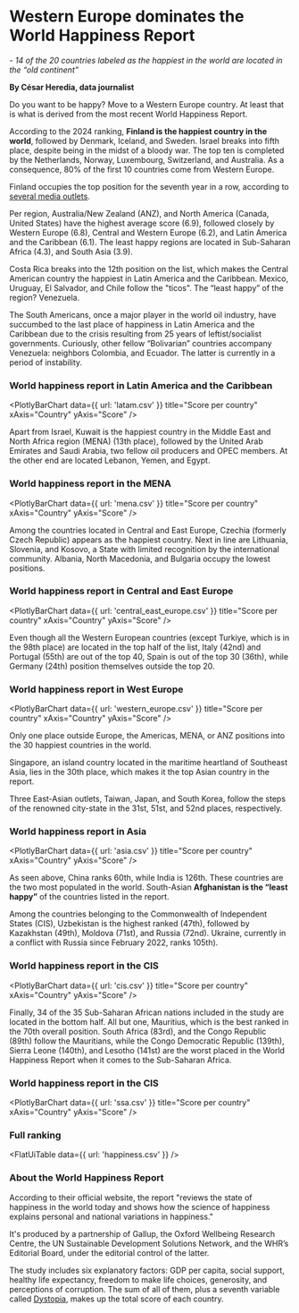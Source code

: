# Western Europe dominates the World Happiness Report
_- 14 of the 20 countries labeled as the happiest in the world are located in the “old continent”_

**By César Heredia, data journalist**

Do you want to be happy? Move to a Western Europe country. At least that is what is derived from the most recent World Happiness Report.

According to the 2024 ranking, **Finland is the happiest country in the world**, followed by Denmark, Iceland, and Sweden. Israel breaks into fifth place, despite being in the midst of a bloody war. The top ten is completed by the Netherlands, Norway, Luxembourg, Switzerland, and Australia. As a consequence, 80% of the first 10 countries come from Western Europe.

Finland occupies the top position for the seventh year in a row, according to [several media outlets]( https://www.google.com/search?client=opera&q=finland+is+world%27s+happiest+country+for+seventh+year+study&sourceid=opera&ie=UTF-8&oe=UTF-8).

Per region, Australia/New Zealand (ANZ), and North America (Canada, United States) have the highest average score (6.9), followed closely by Western Europe (6.8), Central and Western Europe (6.2), and Latin America and the Caribbean (6.1). The least happy regions are located in Sub-Saharan Africa (4.3), and South Asia (3.9).

Costa Rica breaks into the 12th position on the list, which makes the Central American country the happiest in Latin America and the Caribbean. Mexico, Uruguay, El Salvador, and Chile follow the "ticos". The “least happy” of the region? Venezuela. 

The South Americans, once a major player in the world oil industry, have succumbed to the last place of happiness in Latin America and the Caribbean due to the crisis resulting from 25 years of leftist/socialist governments. Curiously, other fellow “Bolivarian” countries accompany Venezuela: neighbors Colombia, and Ecuador. The latter is currently in a period of instability.

### World happiness report in Latin America and the Caribbean
<PlotlyBarChart 
  data={{ url: 'latam.csv' }}
  title="Score per country"
  xAxis="Country"
  yAxis="Score" 
/>

Apart from Israel, Kuwait is the happiest country in the Middle East and North Africa region (MENA) (13th place), followed by the United Arab Emirates and Saudi Arabia, two fellow oil producers and OPEC members. At the other end are located Lebanon, Yemen, and Egypt.

### World happiness report in the MENA
<PlotlyBarChart 
  data={{ url: 'mena.csv' }}
  title="Score per country"
  xAxis="Country"
  yAxis="Score" 
/>

Among the countries located in Central and East Europe, Czechia (formerly Czech Republic) appears as the happiest country. Next in line are Lithuania, Slovenia, and Kosovo, a State with limited recognition by the international community. Albania, North Macedonia, and Bulgaria occupy the lowest positions.

### World happiness report in Central and East Europe
<PlotlyBarChart 
  data={{ url: 'central_east_europe.csv' }}
  title="Score per country"
  xAxis="Country"
  yAxis="Score" 
/>

Even though all the Western European countries (except Turkiye, which is in the 98th place) are located in the top half of the list, Italy (42nd) and Portugal (55th) are out of the top 40, Spain is out of the top 30 (36th), while Germany (24th) position themselves outside the top 20.

### World happiness report in West Europe
<PlotlyBarChart 
  data={{ url: 'western_europe.csv' }}
  title="Score per country"
  xAxis="Country"
  yAxis="Score" 
/>

Only one place outside Europe, the Americas, MENA, or ANZ positions into the 30 happiest countries in the world.

Singapore, an island country located in the maritime heartland of Southeast Asia, lies in the 30th place, which makes it the top Asian country in the report. 

Three East-Asian outlets, Taiwan, Japan, and South Korea, follow the steps of the renowned city-state in the 31st, 51st, and 52nd places, respectively.

### World happiness report in Asia
<PlotlyBarChart 
  data={{ url: 'asia.csv' }}
  title="Score per country"
  xAxis="Country"
  yAxis="Score" 
/>

As seen above, China ranks 60th, while India is 126th. These countries are the two most populated in the world. South-Asian **Afghanistan is the “least happy”** of the countries listed in the report.

Among the countries belonging to the Commonwealth of Independent States (CIS), Uzbekistan is the highest ranked (47th), followed by Kazakhstan (49th), Moldova (71st), and Russia (72nd). Ukraine, currently in a conflict with Russia since February 2022, ranks 105th).

### World happiness report in the CIS
<PlotlyBarChart 
  data={{ url: 'cis.csv' }}
  title="Score per country"
  xAxis="Country"
  yAxis="Score" 
/>

Finally, 34 of the 35 Sub-Saharan African nations included in the study are located in the bottom half. All but one, Mauritius, which is the best ranked in the 70th overall position. South Africa (83rd), and the Congo Republic (89th) follow the Mauritians, while the Congo Democratic Republic (139th), Sierra Leone (140th), and Lesotho (141st) are the worst placed in the World Happiness Report when it comes to the Sub-Saharan Africa.

### World happiness report in the CIS
<PlotlyBarChart 
  data={{ url: 'ssa.csv' }}
  title="Score per country"
  xAxis="Country"
  yAxis="Score" 
/>

### Full ranking

<FlatUiTable
  data={{
    url: 'happiness.csv'
  }}
 />

### About the World Happiness Report

According to their official website, the report "reviews the state of happiness in the world today and shows how the science of happiness explains personal and national variations in happiness."

It's produced by a partnership of Gallup, the Oxford Wellbeing Research Centre, the UN Sustainable Development Solutions Network, and the WHR’s Editorial Board, under the editorial control of the latter.

The study includes six explanatory factors: GDP per capita, social support, healthy life expectancy, freedom to make life choices, generosity, and perceptions of corruption. The sum of all of them, plus a seventh variable called [Dystopia](https://worldhappiness.report/about/), makes up the total score of each country.

